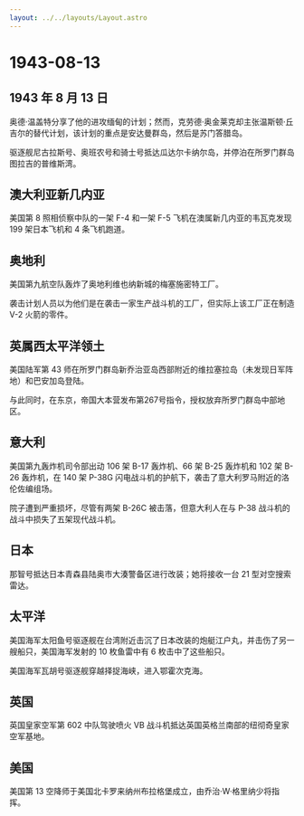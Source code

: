 ```yaml
---
layout: ../../layouts/Layout.astro
---
```


# 1943-08-13

## 1943 年 8 月 13 日

奥德·温盖特分享了他的进攻缅甸的计划；然而，克劳德·奥金莱克却主张温斯顿·丘吉尔的替代计划，该计划的重点是安达曼群岛，然后是苏门答腊岛。

驱逐舰尼古拉斯号、奥班农号和骑士号抵达瓜达尔卡纳尔岛，并停泊在所罗门群岛图拉吉的普维斯湾。

## 澳大利亚新几内亚

美国第 8 照相侦察中队的一架 F-4 和一架 F-5
飞机在澳属新几内亚的韦瓦克发现 199 架日本飞机和 4 条飞机跑道。

## 奥地利

美国第九航空队轰炸了奥地利维也纳新城的梅塞施密特工厂。

袭击计划人员以为他们是在袭击一家生产战斗机的工厂，但实际上该工厂正在制造
V-2 火箭的零件。

## 英属西太平洋领土

美国陆军第 43
师在所罗门群岛新乔治亚岛西部附近的维拉塞拉岛（未发现日军阵地）和巴安加岛登陆。

与此同时，在东京，帝国大本营发布第267号指令，授权放弃所罗门群岛中部地区。

## 意大利

美国第九轰炸机司令部出动 106 架 B-17 轰炸机、66 架 B-25 轰炸机和 102 架
B-26 轰炸机，在 140 架 P-38G
闪电战斗机的护航下，袭击了意大利罗马附近的洛伦佐编组场。

院子遭到严重损坏，尽管有两架 B-26C 被击落，但意大利人在与 P-38
战斗机的战斗中损失了五架现代战斗机。

## 日本

那智号抵达日本青森县陆奥市大湊警备区进行改装；她将接收一台 21
型对空搜索雷达。

## 太平洋

美国海军太阳鱼号驱逐舰在台湾附近击沉了日本改装的炮艇江户丸，并击伤了另一艘船只，美国海军发射的
10 枚鱼雷中有 6 枚击中了这些船只。

美国海军瓦胡号驱逐舰穿越择捉海峡，进入鄂霍次克海。

## 英国

英国皇家空军第 602 中队驾驶喷火 VB
战斗机抵达英国英格兰南部的纽彻奇皇家空军基地。

## 美国

美国第 13
空降师于美国北卡罗来纳州布拉格堡成立，由乔治·W·格里纳少将指挥。